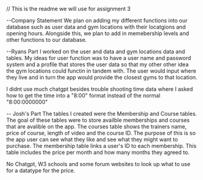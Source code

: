 // This is the readme we will use for assignment 3

--Company Statement
We plan on adding my different functions into our database such as user data and gym locations with their locatgions and opening hours. Alongside this, we plan to add in memebership levels and other functions to our database.

--Ryans Part
I worked on the user and data and gym locations data and tables. My ideas for user function was to have a user name and password system and a profile that stores the user data so that my other other idea the gym locations could functin in tandem with. The user would input where they live and in turn the app would provide the closest gyms to that location.

I didnt use much chatgpt besides trouble shooting time data where I asked how to get the time into a "8:00" format instead of the normal "8:00:0000000"


-- Josh's Part
The tables I created were the Membership and Course tables. The goal of these tables were to store availble memberships and courses that are avalible on the app. The courses table shows the trainers name, price of course, length of video and the course ID. The purpose of this is so the app user can see what they like and see what they might want to purchase. The membership table links a user's ID to each membership. This table includes the price per month and how many months they agreed to. 

No Chatgpt, W3 schools and some forum websites to look up what to use for a datatype for the price. 
